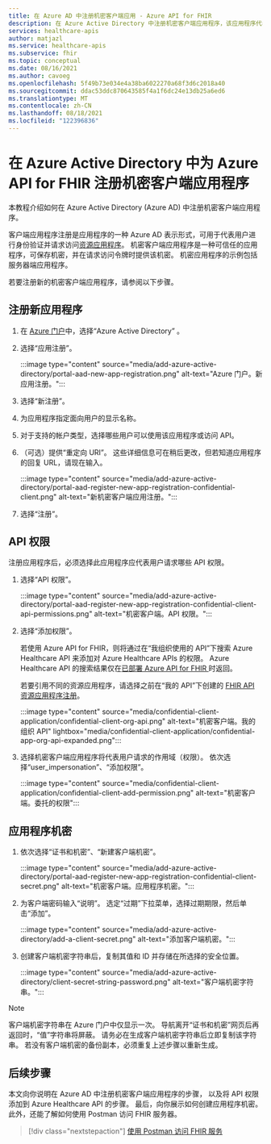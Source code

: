 ```yaml
---
title: 在 Azure AD 中注册机密客户端应用 - Azure API for FHIR
description: 在 Azure Active Directory 中注册机密客户端应用程序，该应用程序代表用户进行身份验证，并请求访问资源应用程序。
services: healthcare-apis
author: matjazl
ms.service: healthcare-apis
ms.subservice: fhir
ms.topic: conceptual
ms.date: 08/16/2021
ms.author: cavoeg
ms.openlocfilehash: 5f49b73e034e4a38ba6022270a68f3d6c2018a40
ms.sourcegitcommit: ddac53ddc870643585f4a1f6dc24e13db25a6ed6
ms.translationtype: MT
ms.contentlocale: zh-CN
ms.lasthandoff: 08/18/2021
ms.locfileid: "122396836"
---
```

# <a name="register-a-confidential-client-application-in-azure-active-directory-for-azure-api-for-fhir"></a>在 Azure Active Directory 中为 Azure API for FHIR 注册机密客户端应用程序

本教程介绍如何在 Azure Active Directory (Azure AD) 中注册机密客户端应用程序。  

客户端应用程序注册是应用程序的一种 Azure AD 表示形式，可用于代表用户进行身份验证并请求访问[资源应用程序](register-resource-azure-ad-client-app.md)。 机密客户端应用程序是一种可信任的应用程序，可保存机密，并在请求访问令牌时提供该机密。 机密应用程序的示例包括服务器端应用程序。 

若要注册新的机密客户端应用程序，请参阅以下步骤。 

## <a name="register-a-new-application"></a>注册新应用程序

1. 在 [Azure 门户](https://portal.azure.com)中，选择“Azure Active Directory”  。

1. 选择“应用注册”。 

    :::image type="content" source="media/add-azure-active-directory/portal-aad-new-app-registration.png" alt-text="Azure 门户。新应用注册。":::

1. 选择“新注册”。

1. 为应用程序指定面向用户的显示名称。

1. 对于支持的帐户类型，选择哪些用户可以使用该应用程序或访问 API。

1. （可选）提供“重定向 URI”。 这些详细信息可在稍后更改，但若知道应用程序的回复 URL，请现在输入。

    :::image type="content" source="media/add-azure-active-directory/portal-aad-register-new-app-registration-confidential-client.png" alt-text="新机密客户端应用注册。":::

1. 选择“注册”。

## <a name="api-permissions"></a>API 权限

注册应用程序后，必须选择此应用程序应代表用户请求哪些 API 权限。

1. 选择“API 权限”。

    :::image type="content" source="media/add-azure-active-directory/portal-aad-register-new-app-registration-confidential-client-api-permissions.png" alt-text="机密客户端。API 权限。":::

1. 选择“添加权限”。

    若使用 Azure API for FHIR，则将通过在“我组织使用的 API”下搜索 Azure Healthcare API 来添加对 Azure Healthcare APIs 的权限。 Azure Healthcare API 的搜索结果仅在[已部署 Azure API for FHIR ](fhir-paas-powershell-quickstart.md)时返回。

    若要引用不同的资源应用程序，请选择之前在“我的 API”下创建的 [FHIR API 资源应用程序注册](register-resource-azure-ad-client-app.md)。


    :::image type="content" source="media/confidential-client-application/confidential-client-org-api.png" alt-text="机密客户端。我的组织 API" lightbox="media/confidential-client-application/confidential-app-org-api-expanded.png":::
    

1. 选择机密客户端应用程序将代表用户请求的作用域（权限）。 依次选择“user_impersonation”、“添加权限”。 

    :::image type="content" source="media/confidential-client-application/confidential-client-add-permission.png" alt-text="机密客户端。委托的权限":::


## <a name="application-secret"></a>应用程序机密

1. 依次选择“证书和机密”、“新建客户端机密”。  

    :::image type="content" source="media/add-azure-active-directory/portal-aad-register-new-app-registration-confidential-client-secret.png" alt-text="机密客户端。应用程序机密。":::

1. 为客户端密码输入“说明”。 选定“过期”下拉菜单，选择过期期限，然后单击“添加”。

   :::image type="content" source="media/add-azure-active-directory/add-a-client-secret.png" alt-text="添加客户端机密。":::

1. 创建客户端机密字符串后，复制其值和 ID 并存储在所选择的安全位置。

   :::image type="content" source="media/add-azure-active-directory/client-secret-string-password.png" alt-text="客户端机密字符串。"::: 

> [!NOTE]
>客户端机密字符串在 Azure 门户中仅显示一次。 导航离开“证书和机密”网页后再返回时，“值”字符串将屏蔽。 请务必在生成客户端机密字符串后立即复制该字符串。 若没有客户端机密的备份副本，必须重复上述步骤以重新生成。
 
## <a name="next-steps"></a>后续步骤

本文向你说明在 Azure AD 中注册机密客户端应用程序的步骤， 以及将 API 权限添加到 Azure Healthcare API 的步骤。 最后，向你展示如何创建应用程序机密。 此外，还能了解如何使用 Postman 访问 FHIR 服务器。
 
>[!div class="nextstepaction"]
>[使用 Postman 访问 FHIR 服务](../fhir/using-postman.md)
